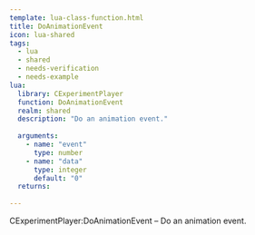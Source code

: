 ```yaml
---
template: lua-class-function.html
title: DoAnimationEvent
icon: lua-shared
tags:
  - lua
  - shared
  - needs-verification
  - needs-example
lua:
  library: CExperimentPlayer
  function: DoAnimationEvent
  realm: shared
  description: "Do an animation event."
  
  arguments:
    - name: "event"
      type: number
    - name: "data"
      type: integer
      default: "0"
  returns:
    
---
```


<div class="lua__search__keywords">
CExperimentPlayer:DoAnimationEvent &#x2013; Do an animation event.
</div>
